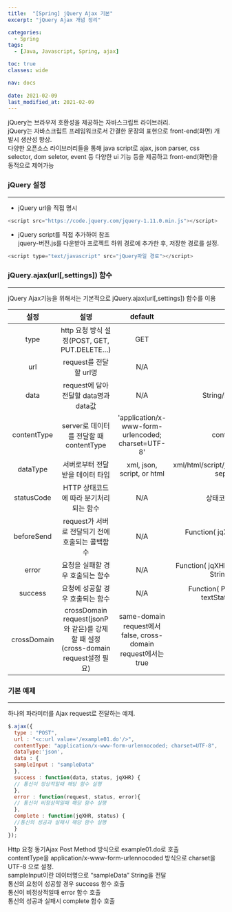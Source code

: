 ```yaml
---
title:  "[Spring] jQuery Ajax 기본"
excerpt: "jQuery Ajax 개념 정리"

categories:
  - Spring
tags:
  - [Java, Javascript, Spring, ajax]

toc: true
classes: wide

nav: docs
 
date: 2021-02-09
last_modified_at: 2021-02-09
---
```


jQuery는 브라우저 호환성을 제공하는 자바스크립트 라이브러리.<br>
jQuery는 자바스크립트 프레임워크로서 간결한 문장의 표현으로 front-end(화면) 개발시 생산성 향상.<br>
다양한 오픈소스 라이브러리들을 통해 java script로 ajax, json parser, css selector, dom seletor, event 등 다양한 ui 기능 등을 제공하고 front-end(화면)을 동적으로 제어가능

### jQuery 설정
---
- jQuery url을 직접 명시<br>

```javascript
<script src="https://code.jquery.com/jquery-1.11.0.min.js"></script>
```

- jQuery script를 직접 추가하여 참조<br>
 jquery-버전.js를 다운받아 프로젝트 하위 경로에 추가한 후, 저장한 경로를 설정.<br>

```javascript
<script type="text/javascript" src="jQuery파일 경로"></script>
```

### jQuery.ajax(url[,settings]) 함수
---
jQuery Ajax기능을 위해서는 기본적으로 jQuery.ajax(url[,settings]) 함수를 이용<br>

|설정|설명|default|type|
|:----:|:----:|:----:|:----:|
|type|http 요청 방식 설정(POST, GET, PUT.DELETE…)|GET|type string|
|url|request를 전달할 url명|N/A|url string|
|data|request에 담아 전달할 data명과 data값|N/A|String/Plain Object/Array|
|contentType|server로 데이터를 전달할 때 contentType|'application/x-www-form-urlencoded; charset=UTF-8'|contentType String|
|dataType|서버로부터 전달받을 데이터 타입|xml, json, script, or html|xml/html/script/json/jsonp/multiple,space-separated values|
|statusCode|HTTP 상태코드에 따라 분기처리되는 함수|N/A|상태코드로 분리되는 함수|
|beforeSend|request가 서버로 전달되기 전에 호출되는 콜백함수|N/A|Function( jqXHR jqXHR, PlainObject settings )|
|error|요청을 실패할 경우 호출되는 함수|N/A|Function( jqXHR jqXHR, String textStatus, String errorThrown )|
|success|요청에 성공할 경우 호출되는 함수|N/A|Function( PlainObject data, String textStatus, jqXHR jqXHR )|
|crossDomain|crossDomain request(jsonP와 같은)를 강제할 때 설정(cross-domain request설정 필요)|same-domain request에서 false, cross-domain request에서는 true|Boolean|

### 기본 예제
---
하나의 파라미터를 Ajax request로 전달하는 예제.

```javascript
$.ajax({
  type : "POST",
  url : "<c:url value='/example01.do'/>",
  contentType: "application/x-www-form-urlennocoded; charset=UTF-8",
  dataType:'json',
  data : {
  sampleInput : "sampleData"
  },
  success : function(data, status, jqXHR) {
  // 통신이 정상적일때 해당 함수 실행
  },
  error : function(request, status, error){
  // 통신이 비정상적일때 해당 함수 실행
  },
  complete : function(jqXHR, status) {
  //통신의 성공과 실패시 해당 함수 실행
  }
});
```

Http 요청 동기Ajax Post Method 방식으로 example01.do로 호출<br>
contentType을 application/x-www-form-urlennocoded 방식으로 charset을 UTF-8 으로 설정.<br>
sampleInput이란 데이터명으로 “sampleData” String을 전달<br>
통신의 요청이 성공할 경우 success 함수 호출<br>
통신이 비정상적일때 error 함수 호출<br>
통신의 성공과 실패시 complete 함수 호출


